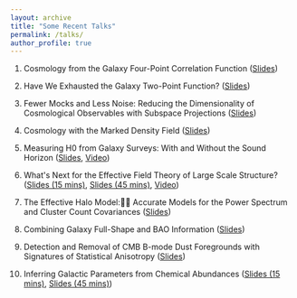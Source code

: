 ```yaml
---
layout: archive
title: "Some Recent Talks"
permalink: /talks/
author_profile: true
---
```


1. Cosmology from the Galaxy Four-Point Correlation Function ([Slides](http://oliverphilcox.github.io/files/cosm_from_home21.pdf))

2. Have We Exhausted the Galaxy Two-Point Function? ([Slides](http://oliverphilcox.github.io/files/geneva_pk_talk.pdf))

3. Fewer Mocks and Less Noise: Reducing the Dimensionality of Cosmological Observables with Subspace Projections ([Slides](http://oliverphilcox.github.io/files/svd_data_compression.pdf))

4. Cosmology with the Marked Density Field ([Slides](http://oliverphilcox.github.io/files/mk_density.pdf))

5. Measuring H0 from Galaxy Surveys: With and Without the Sound Horizon ([Slides](http://oliverphilcox.github.io/files/cosm_from_home.pdf), [Video](https://www.youtube.com/embed/QM_pGTMhJTc))

6. What's Next for the Effective Field Theory of Large Scale Structure? ([Slides (15 mins)](http://oliverphilcox.github.io/files/uk_cosmo.pdf), [Slides (45 mins)](http://oliverphilcox.github.io/files/future_eft.pdf), [Video](http://pirsa.org/20060054))

7. The Effective Halo Model: Accurate Models for the Power Spectrum and Cluster Count Covariances ([Slides](http://oliverphilcox.github.io/files/ehm.pdf))

8. Combining Galaxy Full-Shape and BAO Information ([Slides](http://oliverphilcox.github.io/files/h0_eft.pdf))

9. Detection and Removal of CMB B-mode Dust Foregrounds with Signatures of Statistical Anisotropy ([Slides](http://oliverphilcox.github.io/files/dust_aniso.pdf))

10. Inferring Galactic Parameters from Chemical Abundances ([Slides (15 mins)](http://oliverphilcox.github.io/files/asa_talk.pdf), [Slides (45 mins)](http://oliverphilcox.github.io/files/chem_evol.pdf))
